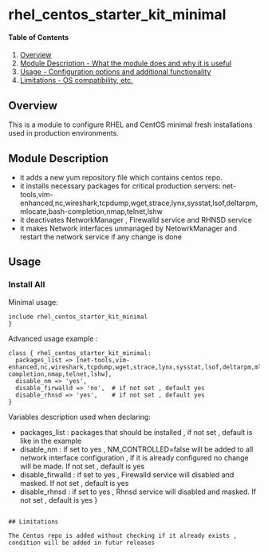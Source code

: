 # rhel_centos_starter_kit_minimal #


#### Table of Contents

1. [Overview](#overview)
2. [Module Description - What the module does and why it is useful](#module-description)
3. [Usage - Configuration options and additional functionality](#usage)
4. [Limitations - OS compatibility, etc.](#limitations)

## Overview

This is a module to configure RHEL and CentOS minimal fresh installations used in production environments.

## Module Description

* it adds a new yum repository file which contains centos repo.
* it installs necessary packages for critical production servers:
net-tools,vim-enhanced,nc,wireshark,tcpdump,wget,strace,lynx,sysstat,lsof,deltarpm,mlocate,bash-completion,nmap,telnet,lshw
* it deactivates NetworkManager , Firewalld service and RHNSD service
* it makes Network interfaces unmanaged by NetowrkManager and restart the network service if any change is done 


## Usage

### Install All

Minimal usage:

```puppet
include rhel_centos_starter_kit_minimal
}
```

Advanced usage example :

```puppet
class { rhel_centos_starter_kit_minimal:
  packages_list => [net-tools,vim-enhanced,nc,wireshark,tcpdump,wget,strace,lynx,sysstat,lsof,deltarpm,mlocate,bash-completion,nmap,telnet,lshw],
  disable_nm => 'yes',
  disable_firwalld => 'no',  # if not set , default yes
  disable_rhnsd => 'yes',    # if not set , default yes
}
```

Variables description used when declaring:

* packages_list     : packages that should be installed , if not set , default is like in the example
* disable_nm        : if set to yes , NM_CONTROLLED=false will be added to all network interface configuration , if it is already configured
                      no change will be made. If not set , default is yes
* disable_firwalld  : if set to yes , Firewalld service will disabled and masked. If not set , default is yes
* disable_rhnsd     : if set to yes , Rhnsd service will disabled and masked. If not set , default is yes
}
```

## Limitations

The Centos repo is added without checking if it already exists , condition will be added in futur releases